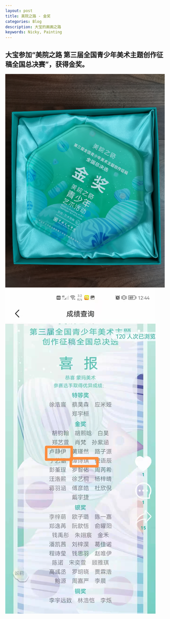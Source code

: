 ```yaml
---
layout: post
title: 美院之路 - 金奖
categories: Blog
description: 大宝的画画之路
keywords: Nicky, Painting
---
```


## 大宝参加“美院之路 第三届全国青少年美术主题创作征稿全国总决赛”，获得金奖。

![](/images/blog/meiyuanzhilu-gold-metal2.jpg)
![](/images/blog/meiyuanzhilu-gold-metal1.jpg)


